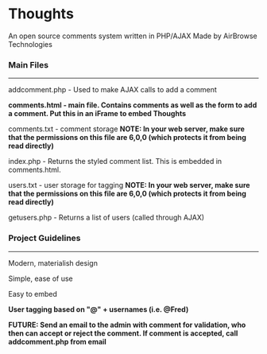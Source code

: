 # Thoughts
An open source comments system written in PHP/AJAX
Made by AirBrowse Technologies

### Main Files 
<hr>
addcomment.php - Used to make AJAX calls to add a comment

**comments.html - main file. Contains comments as well as the form to add a comment. Put this in an iFrame to embed Thoughts**

comments.txt - comment storage **NOTE: In your web server, make sure that the permissions on this file are 6,0,0 (which protects it from being read directly)**

index.php - Returns the styled comment list. This is embedded in comments.html.

users.txt - user storage for tagging  **NOTE: In your web server, make sure that the permissions on this file are 6,0,0 (which protects it from being read directly)**

getusers.php - Returns a list of users (called through AJAX)


### Project Guidelines
<hr>
Modern, materialish design

Simple, ease of use

Easy to embed

**User tagging based on "@" + usernames (i.e. @Fred)**

**FUTURE: Send an email to the admin with comment for validation, who then can accept or reject the comment. If comment is accepted, call addcomment.php from email**
